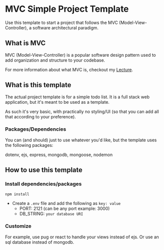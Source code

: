 # MVC Simple Project Template

Use this template to start a project that follows the  MVC (Model-View-Controller), a software architectural paradigm.

## What is MVC

MVC (Model-View-Controller) is a popular software design pattern used to add organization and structure to your codebase.

For more information about what MVC is, checkout my [Lecture](https://slides.com/jsoncarr/mvc).

## What is this template

The actual project template is for a simple todo list. It is a full stack web application, but it's meant to be used as a template.

As such it's very basic, with practically no styling/UI (so that you can add all that according to your preference).

### Packages/Dependencies

You can (and should) just to use whatever you'd like, but the template uses the following packages:

dotenv, ejs, express, mongodb, mongoose, nodemon

## How to use this template

### Install dependencies/packages

`npm install`

- Create a `.env` file and add the following as `key: value`
  - PORT: 2121 (can be any port example: 3000)
  - DB_STRING: `your database URI`

### Customize

For example, use pug or react to handle your views instead of ejs. Or use an sql database instead of mongodb.
